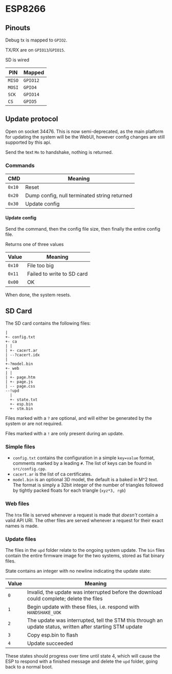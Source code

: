 # ESP8266

## Pinouts

Debug tx is mapped to `GPIO2`.

TX/RX are on `GPIO13`/`GPIO15`.

SD is wired

| PIN | Mapped |
| --- | ------ |
| `MISO` | `GPIO12` |
| `MOSI` | `GPIO4` |
| `SCK` | `GPIO14` |
| `CS`  | `GPIO5` |

## Update protocol

Open on socket 34476.
This is now semi-deprecated, as the main platform for updating the system will be the WebUI, however config changes are still supported by this api.

Send the text `Mn` to handshake, nothing is returned.

### Commands

| CMD | Meaning |
| --- | ------ |
| `0x10` | Reset |
| `0x20` | Dump config, null terminated string returned |
| `0x30` | Update config |

#### Update config

Send the command, then the config file size, then finally the entire config file.

Returns one of three values

| Value | Meaning |
| --- | ------ |
| `0x10` | File too big |
| `0x11` | Failed to write to SD card |
| `0x00` | OK |

When done, the system resets.

## SD Card

The SD card contains the following files:

```
|
+- config.txt
+- ca
| |
| +- cacert.ar
| --?cacert.idx
|
+-?model.bin
+- web
| |
| +- page.htm
| +- page.js
| -- page.css
--!upd
  |
  +- state.txt
  +- esp.bin
  +- stm.bin
```

Files marked with a `?` are optional, and will either be generated by the system or are not required.

Files marked with a `!` are only present during an update.

### Simple files

- `config.txt` contains the configuration in a simple `key=value` format, comments marked by a leading `#`. The list of keys can be found in `src/config.cpp`.
- `cacert.ar` is the list of ca certificates.
- `model.bin` is an optional 3D model, the default is a baked in M^2 text. The format is simply a 32bit integer of the number of triangles followed by tightly packed floats for each triangle (`xyz*3, rgb`)

### Web files

The `htm` file is served whenever a request is made that _doesn't_ contain a valid API URI.
The other files are served whenever a request for their exact names is made.

### Update files

The files in the `upd` folder relate to the ongoing system update.
The `bin` files contain the entire firmware image for the two systems, stored as flat binary files.

State contains an integer with no newline indicating the update state:

| Value | Meaning |
| --- | ---------- |
| `0` | Invalid, the update was interrupted before the download could complete; delete the files |
| `1` | Begin update with these files, i.e. respond with `HANDSHAKE_UOK` |
| `2` | The update was interrupted, tell the STM this through an update status, written after starting STM update |
| `3` | Copy esp.bin to flash |
| `4` | Update succeeded |

These states should progress over time until state 4, which will cause the ESP to respond with a finished message and delete the `upd` folder, going back to a normal boot.
